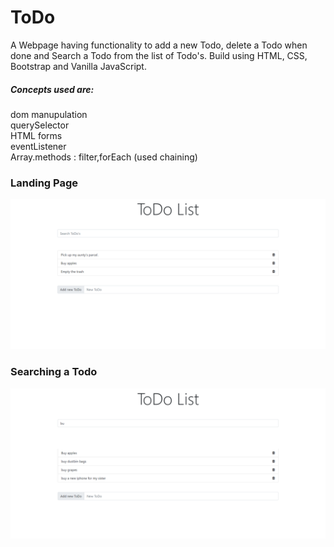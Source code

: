 # ToDo

A Webpage having functionality to add a new Todo, delete a Todo when done and Search a Todo from the list of Todo's. Build using HTML, CSS, Bootstrap and Vanilla JavaScript.

##### Concepts used are:

dom manupulation </br>
querySelector </br>
HTML forms </br>
eventListener </br>
Array.methods : filter,forEach (used chaining)

### Landing Page

![](app-screenshots/1.png)

### Searching a Todo

![](app-screenshots/2.png)
